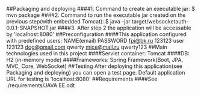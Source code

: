 ##Packaging and deploying
####1. Command to create an executable jar:
$ mvn package
####2. Command to run the executable jar created on the previous step(with embedded Tomcat):
$ java -jar target/websocketauth-0.0.1-SNAPSHOT.jar
####3. After step 2 the application will be accessable by 'localhost:8080'
##Preconfiguration
####This application configured with predefined users:
	NAME(email)		PASSWORD
	fpi@bk.ru		123123
	user			123123
	dog@gmail.com	qwerty
	mice@mail.ru	qwerty123
##Main technologies used in this project
####Servlet container: Tomcat
####DB: H2 (in-memory mode)
####Frameworks: Spring Framework(Boot, JPA, MVC, Core, WebSocket)
##Testing
After deploying this application(see Packaging and deploying) you can open a test page. Default application URL for testing is 'localhost:8080'
##Requirements
####See ./requirements/JAVA EE.odt